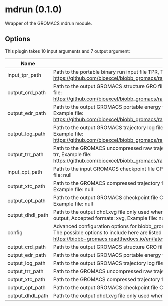 # mdrun (0.1.0)

Wrapper of the GROMACS mdrun module.

## Options

This plugin takes 10 input arguments and 7 output argument:

| Name          | Description             | I/O    | Type   | Default |
|---------------|-------------------------|--------|--------|---------|
| input_tpr_path | Path to the portable binary run input file TPR, Type: string, File type: input, Accepted formats: tpr, Example file: https://github.com/bioexcel/biobb_gromacs/raw/master/biobb_gromacs/test/data/gromacs/mdrun.tpr | Input | File | File |
| output_crd_path | Path to the output GROMACS structure GRO file, Type: string, File type: output, Accepted formats: gro, Example file: https://github.com/bioexcel/biobb_gromacs/raw/master/biobb_gromacs/test/reference/gromacs/ref_mdrun.gro | Input | string | string |
| output_edr_path | Path to the output GROMACS portable energy file EDR, Type: string, File type: output, Accepted formats: edr, Example file: https://github.com/bioexcel/biobb_gromacs/raw/master/biobb_gromacs/test/reference/gromacs/ref_mdrun.edr | Input | string | string |
| output_log_path | Path to the output GROMACS trajectory log file LOG, Type: string, File type: output, Accepted formats: log, Example file: https://github.com/bioexcel/biobb_gromacs/raw/master/biobb_gromacs/test/reference/gromacs/ref_mdrun.log | Input | string | string |
| output_trr_path | Path to the GROMACS uncompressed raw trajectory file TRR, Type: string, File type: output, Accepted formats: trr, Example file: https://github.com/bioexcel/biobb_gromacs/raw/master/biobb_gromacs/test/reference/gromacs/ref_mdrun.trr | Input | string | string |
| input_cpt_path | Path to the input GROMACS checkpoint file CPT, Type: string, File type: input, Accepted formats: cpt, Example file: null | Input | File | File |
| output_xtc_path | Path to the GROMACS compressed trajectory file XTC, Type: string, File type: output, Accepted formats: xtc, Example file: null | Input | string | string |
| output_cpt_path | Path to the output GROMACS checkpoint file CPT, Type: string, File type: output, Accepted formats: cpt, Example file: null | Input | string | string |
| output_dhdl_path | Path to the output dhdl.xvg file only used when free energy calculation is turned on, Type: string, File type: output, Accepted formats: xvg, Example file: null | Input | string | string |
| config | Advanced configuration options for biobb_gromacs Mdrun. This should be passed as a string containing a dict. The possible options to include here are listed under 'properties' in the biobb_gromacs Mdrun documentation: https://biobb-gromacs.readthedocs.io/en/latest/gromacs.html#module-gromacs.mdrun | Input | string | string |
| output_crd_path | Path to the output GROMACS structure GRO file | Output | File | File |
| output_edr_path | Path to the output GROMACS portable energy file EDR | Output | File | File |
| output_log_path | Path to the output GROMACS trajectory log file LOG | Output | File | File |
| output_trr_path | Path to the GROMACS uncompressed raw trajectory file TRR | Output | File | File |
| output_xtc_path | Path to the GROMACS compressed trajectory file XTC | Output | File | File |
| output_cpt_path | Path to the output GROMACS checkpoint file CPT | Output | File | File |
| output_dhdl_path | Path to the output dhdl.xvg file only used when free energy calculation is turned on | Output | File | File |
